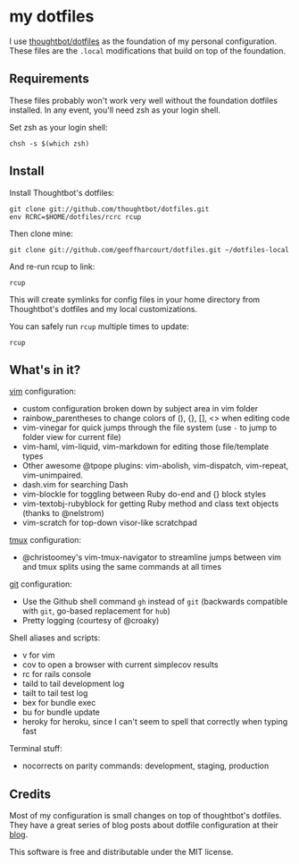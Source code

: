 my dotfiles
===================
I use [thoughtbot/dotfiles](https://github.com/thoughtbot/dotfiles) as the
foundation of my personal configuration. These files are the `.local`
modifications that build on top of the foundation.

Requirements
------------

These files probably won't work very well without the foundation dotfiles
installed. In any event, you'll need zsh as your login shell.

Set zsh as your login shell:

    chsh -s $(which zsh)

Install
-------

Install Thoughtbot's dotfiles:

    git clone git://github.com/thoughtbot/dotfiles.git
    env RCRC=$HOME/dotfiles/rcrc rcup

Then clone mine:

    git clone git://github.com/geoffharcourt/dotfiles.git ~/dotfiles-local

And re-run rcup to link:

    rcup


This will create symlinks for config files in your home directory from
Thoughtbot's dotfiles and my local customizations.

You can safely run `rcup` multiple times to update:

    rcup

What's in it?
-------------

[vim](http://www.vim.org/) configuration:

* custom configuration broken down by subject area in vim folder
* rainbow_parentheses to change colors of (), {}, [], <> when editing code
* vim-vinegar for quick jumps through the file system (use `-` to jump to
  folder view for current file)
* vim-haml, vim-liquid, vim-markdown for editing those file/template types
* Other awesome @tpope plugins: vim-abolish, vim-dispatch, vim-repeat,
  vim-unimpaired.
* dash.vim for searching Dash
* vim-blockle for toggling between Ruby do-end and {} block styles
* vim-textobj-rubyblock for getting Ruby method and class text objects (thanks
  to @nelstrom)
* vim-scratch for top-down visor-like scratchpad

[tmux](http://robots.thoughtbot.com/a-tmux-crash-course)
configuration:

* @christoomey's vim-tmux-navigator to streamline jumps between vim and tmux
  splits using the same commands at all times

[git](http://git-scm.com/) configuration:

* Use the Github shell command `gh` instead of `git` (backwards compatible with
  `git`, go-based replacement for `hub`)
* Pretty logging (courtesy of @croaky)

Shell aliases and scripts:

* v for vim
* cov to open a browser with current simplecov results
* rc for rails console
* taild to tail development log
* tailt to tail test log
* bex for bundle exec
* bu for bundle update
* heroky for heroku, since I can't seem to spell that correctly when typing fast

Terminal stuff:
* nocorrects on parity commands: development, staging, production

Credits
-------
Most of my configuration is small changes on top of thoughtbot's dotfiles.
They have a great series of blog posts about dotfile configuration at their
[blog](http://robots.thoughtbot.com).

This software is free and distributable under the MIT license.

